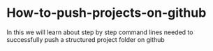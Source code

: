 # How-to-push-projects-on-github
In this we will learn about step by step command lines needed to successfully push a structured project folder on github
